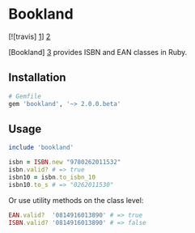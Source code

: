 # Bookland

[![travis] [1]] [2]

[Bookland] [3] provides ISBN and EAN classes in Ruby.

## Installation

```ruby
# Gemfile
gem 'bookland', '~> 2.0.0.beta'
```

## Usage

```ruby
include 'bookland'

isbn = ISBN.new "9780262011532"
isbn.valid? # => true
isbn10 = isbn.to_isbn_10
isbn10.to_s # => "0262011530"
```

Or use utility methods on the class level:

```ruby
EAN.valid?  '0814916013890' # => true
ISBN.valid? '0814916013890' # => false
```

[1]: https://secure.travis-ci.org/hakanensari/bookland.png
[2]: http://travis-ci.org/hakanensari/bookland
[3]: http://en.wikipedia.org/wiki/Bookland
